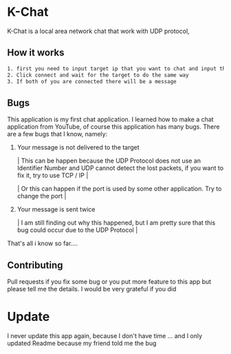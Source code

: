 # K-Chat

K-Chat is a local area network chat that work with UDP protocol, 

## How it works
```bash
1. first you need to input target ip that you want to chat and input the port, and then input your ip and the port must be same
2. Click connect and wait for the target to do the same way
3. If both of you are connected there will be a message 
```

## Bugs
This application is my first chat application. I learned how to make a chat application from YouTube, of course this application has many bugs. There are a few bugs that I know, namely:
1. Your message is not delivered to the target 

   |    This can be happen because the UDP Protocol does not use an Identifier Number and UDP cannot detect the lost packets, if you want to fix it, try to use  TCP / IP      |
   
   |    Or this can happen if the port is used by some other application. Try to change the port    |
   
2. Your message is sent twice

   |    I am still finding out why this happened, but I am pretty sure that this bug could occur due to the UDP Protocol        |

That's all i know so far....

## Contributing
Pull requests if you fix some bug or you put more feature to this app but please tell me the details. I would be very grateful if you did

# Update
I never update this app again, because I don't have time ... and I only updated Readme because my friend told me the bug
